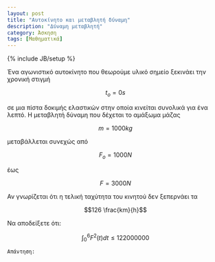 ```yaml
---
layout: post
title: "Αυτοκίνητο και μεταβλητή δύναμη"
description: "Δύναμη μεταβλητή"
category: Άσκηση
tags: [Μαθηματικά]
---
```

{% include JB/setup %}

Ένα αγωνιστικό αυτοκίνητο που θεωρούμε υλικό σημείο ξεκινάει την χρονική στιγμή

$$ t_o = 0s $$ 

σε μια πίστα δοκιμής ελαστικών στην οποία κινείται συνολικά για ένα λεπτό. Η μεταβλητή δύναμη που δέχεται το αμάξωμα μάζας 

$$ m = 1000 kg$$ 

μεταβάλλεται συνεχώς από 

$$F_o = 1000N$$ 

έως 

$$F = 3000N$$ 

Αν γνωρίζεται ότι η τελική ταχύτητα του κινητού δεν ξεπερνάει τα 

$$126 \frac{km}{h}$$

 Να αποδείξετε ότι:

$$ \int_0^{6} F^2(t)dt \le 122000000$$



`Απάντηση:`


